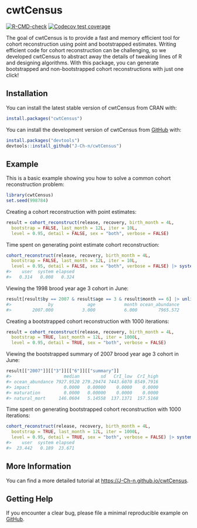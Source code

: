 
<!-- README.md is generated from README.Rmd. Please edit that file -->

# cwtCensus

<!-- badges: start -->

[![R-CMD-check](https://github.com/J-Ch-n/cohort_reco_pk/actions/workflows/R-CMD-check.yaml/badge.svg)](https://github.com/J-Ch-n/cohort_reco_pk/actions/workflows/R-CMD-check.yaml)
[![Codecov test
coverage](https://codecov.io/gh/J-Ch-n/cohort_reco_pk/graph/badge.svg)](https://app.codecov.io/gh/J-Ch-n/cohort_reco_pk)
<!-- badges: end -->

The goal of cwtCensus is to provide a fast and memory efficient tool for
cohort reconstruction using point and bootstrapped estimates. Writing
efficient code for cohort reconstruction can be challenging, so we
developed cwtCensus to abstract away the details of tweaking lines of R
and designing algorithms. With this package, you can generate
bootstrapped and non-bootstrapped cohort reconstructions with just one
click!

## Installation

You can install the latest stable version of cwtCensus from CRAN with:

``` r
install.packages("cwtCensus")
```

You can install the development version of cwtCensus from
[GitHub](https://github.com/J-Ch-n/cwtCensus/tree/main) with:

``` r
install.packages("devtools")
devtools::install_github("J-Ch-n/cwtCensus")
```

## Example

This is a basic example showing you how to solve a common cohort
reconstruction problem:

``` r
library(cwtCensus)
set.seed(998784)
```

Creating a cohort reconstruction with point estimates:

``` r
result = cohort_reconstruct(release, recovery, birth_month = 4L,
  bootstrap = FALSE, last_month = 12L, iter = 10L,
  level = 0.95, detail = FALSE, sex = "both", verbose = FALSE)
```

Time spent on generating point estimate cohort reconstruction:

``` r
cohort_reconstruct(release, recovery, birth_month = 4L,
  bootstrap = FALSE, last_month = 12L, iter = 10L,
  level = 0.95, detail = FALSE, sex = "both", verbose = FALSE) |> system.time()
#>    user  system elapsed 
#>   0.314   0.008   0.324
```

Viewing the 1998 brood year age 3 cohort in June:

``` r
result[result$by == 2007 & result$age == 3 & result$month == 6] |> unlist()
#>              by             age           month ocean_abundance 
#>        2007.000           3.000           6.000        7965.572
```

Creating a bootstrapped cohort reconstruction with 1000 iterations:

``` r
result = cohort_reconstruct(release, recovery, birth_month = 4L,
  bootstrap = TRUE, last_month = 12L, iter = 1000L,
  level = 0.95, detail = TRUE, sex = "both", verbose = FALSE)
```

Viewing the bootstrapped summary of 2007 brood year age 3 cohort in
June:

``` r
result[["2007"]][["3"]][["6"]][["summary"]]
#>                    median        sd   CrI_low  CrI_high
#> ocean_abundance 7927.9520 279.29474 7443.6070 8549.7916
#> impact             0.0000   0.00000    0.0000    0.0000
#> maturation         0.0000   0.00000    0.0000    0.0000
#> natural_mort     146.0604   5.14558  137.1371  157.5168
```

Time spent on generating bootstrapped cohort reconstruction with 1000
iterations:

``` r
cohort_reconstruct(release, recovery, birth_month = 4L,
  bootstrap = TRUE, last_month = 12L, iter = 1000L,
  level = 0.95, detail = TRUE, sex = "both", verbose = FALSE) |> system.time()
#>    user  system elapsed 
#>  23.442   0.189  23.671
```

## More Information

You can find a more detailed tutorial at
<https://J-Ch-n.github.io/cwtCensus>.

## Getting Help

If you encounter a clear bug, please file a minimal reproducible example
on [GitHub](https://github.com/J-Ch-n/cwtCensus/issues).
